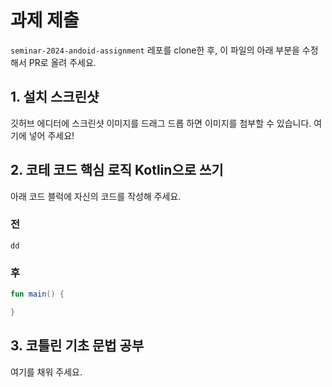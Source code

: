 # 과제 제출

`seminar-2024-andoid-assignment` 레포를 clone한 후, 이 파일의 아래 부분을 수정해서 PR로 올려 주세요.

## 1. 설치 스크린샷

깃허브 에디터에 스크린샷 이미지를 드래그 드롭 하면 이미지를 첨부할 수 있습니다. 여기에 넣어 주세요!



## 2. 코테 코드 핵심 로직 Kotlin으로 쓰기

아래 코드 블럭에 자신의 코드를 작성해 주세요.

### 전

```
dd
```

### 후

```kotlin
fun main() {

}
```

## 3. 코틀린 기초 문법 공부

여기를 채워 주세요.
